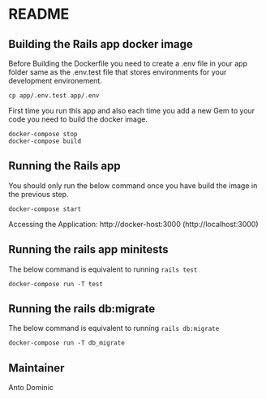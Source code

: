 # README

## Building the Rails app docker image
Before Building the Dockerfile you need to create a .env file in your app folder same as the .env.test file that stores environments for your development environement.

```shell
cp app/.env.test app/.env
```

First time you run this app and also each time you add a new Gem to your code you need to build the docker image.

```shell
docker-compose stop
docker-compose build
````

## Running the Rails app
You should only run the below command once you have build the image in the previous step.

```shell
docker-compose start
```
Accessing the Application:
http://docker-host:3000 (http://localhost:3000)

## Running the rails app minitests
The below command is equivalent to running `rails test`
```shell
docker-compose run -T test
```

## Running the rails db:migrate
The below command is equivalent to running `rails db:migrate`
```shell
docker-compose run -T db_migrate
```

## Maintainer
Anto Dominic
